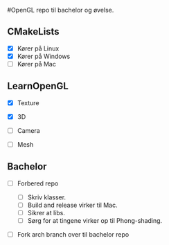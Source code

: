#OpenGL repo til bachelor og øvelse.
## CMakeLists
- [x] Kører på Linux
- [x] Kører på Windows
- [ ] Kører på Mac

## LearnOpenGL
- [x] Texture
- [x] 3D
- [ ] Camera
- [ ] Mesh


## Bachelor
- [ ] Forbered repo
	- [ ] Skriv klasser.
	- [ ] Build and release virker til Mac.
	- [ ] Sikrer at libs.
	- [ ] Sørg for at tingene virker op til Phong-shading.
- [ ] Fork arch branch over til bachelor repo

